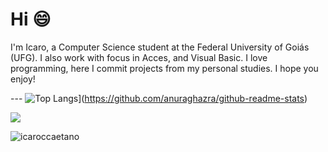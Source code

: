 # Hi 😄

I'm Icaro, a Computer Science student at the Federal University of Goiás (UFG). I also work with focus in Acces, and Visual Basic. I love programming, here I commit projects from my personal studies. I hope you enjoy!

--- ![Top Langs](https://github-readme-stats.vercel.app/api/top-langs/?username=icaroccaetano)](https://github.com/anuraghazra/github-readme-stats)

<p><img align="center" src="[[https://github-readme-streak-stats.herokuapp.com/?user=icaroccaetano&](https://github-readme-stats.vercel.app/api/top-langs/?username=icaroccaetano)"  /></p>

<p><img align="center" src="https://github-readme-streak-stats.herokuapp.com/?user=icaroccaetano&" alt="icaroccaetano" /></p>
